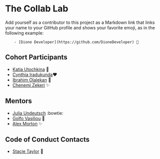 # The Collab Lab

Add yourself as a contributor to this project as a Markdown link that links your name to your GitHub profile and shows your favorite emoji, as in the following example:

        - [Dione Developer](https://github.com/DioneDeveloper) 💅

## Cohort Participants

- [Katia Utochkina](https://github.com/katia-utochkina) 🌸
- [Cynthia Iradukunda](https://github.com/ciradu2204)❤
- [Ibrahim Olalekan](https://github.com/lamilekan263) 💅
- [Chenemi Zekeri](https://github.com/C-Zekeri) ✨

## Mentors

- [Julia Undeutsch](https://github.com/YuriDevAT) :bowtie:
- [Golfo Vasiliou](https://github.com/faysvas) 🤖
- [Alex Morton](https://github.com/alexlsalt) ✨

## Code of Conduct Contacts

- [Stacie Taylor](https://twitter.com/the_real_stacie) 🌺
